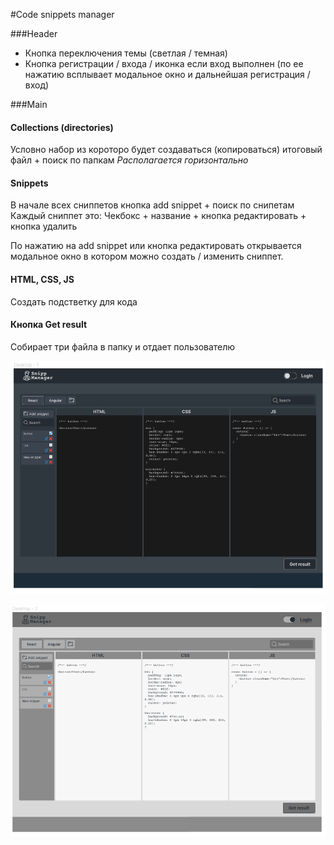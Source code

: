 #Code snippets manager

###Header

- Кнопка переключения темы (светлая / темная)
- Кнопка регистрации / входа / иконка если вход выполнен (по ее нажатию всплывает модальное окно и дальнейшая регистрация / вход)

###Main

#### Collections (directories)

Условно набор из короторо будет создаваться (копироваться) итоговый файл + поиск по папкам
_Располагается горизонтально_

#### Snippets

В начале всех сниппетов кнопка add snippet + поиск по снипетам
Каждый сниппет это:
Чекбокс + название + кнопка редактировать + кнопка удалить

По нажатию на add snippet или кнопка редактировать открывается модальное окно в котором можно создать / изменить сниппет.

#### HTML, CSS, JS
Создать подстветку для кода

#### Кнопка Get result
Собирает три файла в папку и отдает пользователю

![layout dark](./src/assets/images/layout_dark.png)

![layout light](./src/assets/images/layout_light.png)
